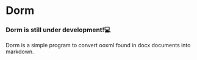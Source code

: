 # Dorm
### Dorm is still under development!💻
Dorm is a simple program to convert ooxml found in docx documents into markdown.
